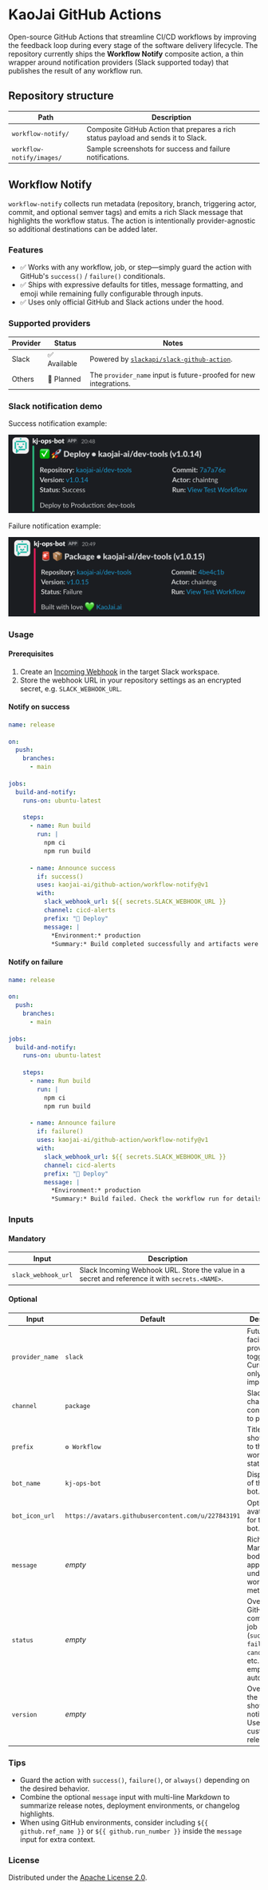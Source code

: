 # KaoJai GitHub Actions

Open-source GitHub Actions that streamline CI/CD workflows by improving the feedback loop during every stage of the software delivery lifecycle. The repository currently ships the **Workflow Notify** composite action, a thin wrapper around notification providers (Slack supported today) that publishes the result of any workflow run.

## Repository structure

| Path | Description |
| --- | --- |
| `workflow-notify/` | Composite GitHub Action that prepares a rich status payload and sends it to Slack. |
| `workflow-notify/images/` | Sample screenshots for success and failure notifications. |

## Workflow Notify

`workflow-notify` collects run metadata (repository, branch, triggering actor, commit, and optional semver tags) and emits a rich Slack message that highlights the workflow status. The action is intentionally provider-agnostic so additional destinations can be added later.

### Features

- ✅ Works with any workflow, job, or step—simply guard the action with GitHub's `success()` / `failure()` conditionals.
- ✅ Ships with expressive defaults for titles, message formatting, and emoji while remaining fully configurable through inputs.
- ✅ Uses only official GitHub and Slack actions under the hood.

### Supported providers

| Provider | Status | Notes |
| --- | --- | --- |
| Slack | ✅ Available | Powered by [`slackapi/slack-github-action`](https://github.com/slackapi/slack-github-action). |
| Others | 🚧 Planned | The `provider_name` input is future-proofed for new integrations. |

### Slack notification demo

Success notification example:

![Successful workflow notification](workflow-notify/images/success.png)

Failure notification example:

![Failed workflow notification](workflow-notify/images/failure.png)

### Usage

#### Prerequisites

1. Create an [Incoming Webhook](https://api.slack.com/messaging/webhooks) in the target Slack workspace.
2. Store the webhook URL in your repository settings as an encrypted secret, e.g. `SLACK_WEBHOOK_URL`.

#### Notify on success

```yaml
name: release

on:
  push:
    branches:
      - main

jobs:
  build-and-notify:
    runs-on: ubuntu-latest

    steps:
      - name: Run build
        run: |
          npm ci
          npm run build

      - name: Announce success
        if: success()
        uses: kaojai-ai/github-action/workflow-notify@v1
        with:
          slack_webhook_url: ${{ secrets.SLACK_WEBHOOK_URL }}
          channel: cicd-alerts
          prefix: "🚀 Deploy"
          message: |
            *Environment:* production
            *Summary:* Build completed successfully and artifacts were published.
```

#### Notify on failure

```yaml
name: release

on:
  push:
    branches:
      - main

jobs:
  build-and-notify:
    runs-on: ubuntu-latest

    steps:
      - name: Run build
        run: |
          npm ci
          npm run build

      - name: Announce failure
        if: failure()
        uses: kaojai-ai/github-action/workflow-notify@v1
        with:
          slack_webhook_url: ${{ secrets.SLACK_WEBHOOK_URL }}
          channel: cicd-alerts
          prefix: "🚨 Deploy"
          message: |
            *Environment:* production
            *Summary:* Build failed. Check the workflow run for details.
```

### Inputs

#### Mandatory

| Input | Description |
| --- | --- |
| `slack_webhook_url` | Slack Incoming Webhook URL. Store the value in a secret and reference it with `secrets.<NAME>`. |

#### Optional

| Input | Default | Description |
| --- | --- | --- |
| `provider_name` | `slack` | Future-facing provider toggle. Currently only Slack is implemented. |
| `channel` | `package` | Slack channel or conversation to post to. |
| `prefix` | `⚙️ Workflow` | Title prefix shown next to the workflow status. |
| `bot_name` | `kj-ops-bot` | Display name of the Slack bot. |
| `bot_icon_url` | `https://avatars.githubusercontent.com/u/227843191` | Optional avatar URL for the Slack bot. |
| `message` | _empty_ | Rich Slack Markdown body appended under the workflow metadata. |
| `status` | _empty_ | Overrides GitHub's computed job status (`success`, `failure`, `cancelled`, etc.). Leave empty to auto-detect. |
| `version` | _empty_ | Overrides the version shown in the notification. Useful for custom release tags. |

### Tips

- Guard the action with `success()`, `failure()`, or `always()` depending on the desired behavior.
- Combine the optional `message` input with multi-line Markdown to summarize release notes, deployment environments, or changelog highlights.
- When using GitHub environments, consider including `${{ github.ref_name }}` or `${{ github.run_number }}` inside the `message` input for extra context.

### License

Distributed under the [Apache License 2.0](LICENSE).
